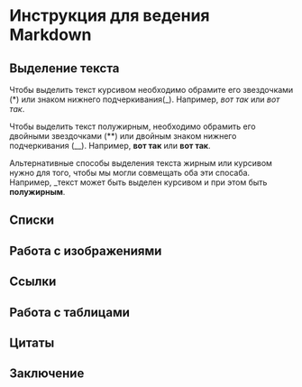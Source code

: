 # Инструкция для ведения Markdown

## Выделение текста

Чтобы выделить текст курсивом необходимо 
обрамите его звездочками (*) или знаком нижнего подчеркивания(_). Например, *вот так* или _вот так_.

Чтобы выделить текст полужирным, необходимо
обрамить его двойными звездочками (**) или 
двойным знаком нижнего подчеркивания (__).
Например, **вот так** или __вот так__.

Альтернативные способы выделения текста
жирным или курсивом нужно для того, чтобы 
мы могли совмещать оба эти спосаба.
Например, _текст может быть выделен курсивом
и при этом быть **полужирным**. 


## Списки

## Работа с изображениями 

## Ссылки

## Работа с таблицами

## Цитаты

## Заключение 